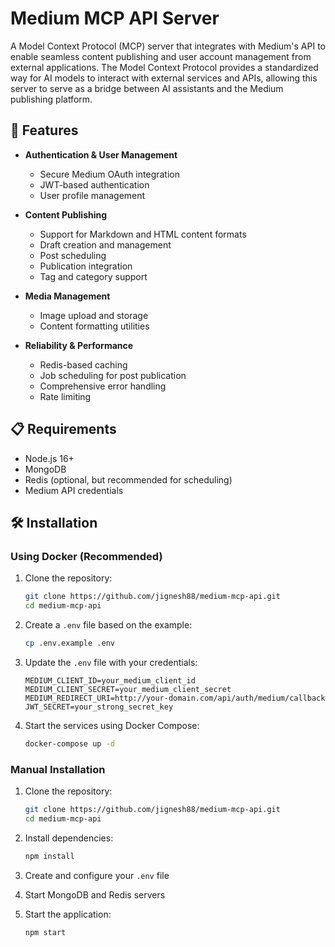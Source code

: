 # Medium MCP API Server

A Model Context Protocol (MCP) server that integrates with Medium's API to enable seamless content publishing and user account management from external applications. The Model Context Protocol provides a standardized way for AI models to interact with external services and APIs, allowing this server to serve as a bridge between AI assistants and the Medium publishing platform.

## 🚀 Features

- **Authentication & User Management**
  - Secure Medium OAuth integration
  - JWT-based authentication
  - User profile management

- **Content Publishing**
  - Support for Markdown and HTML content formats
  - Draft creation and management
  - Post scheduling
  - Publication integration
  - Tag and category support

- **Media Management**
  - Image upload and storage
  - Content formatting utilities

- **Reliability & Performance**
  - Redis-based caching
  - Job scheduling for post publication
  - Comprehensive error handling
  - Rate limiting

## 📋 Requirements

- Node.js 16+
- MongoDB
- Redis (optional, but recommended for scheduling)
- Medium API credentials

## 🛠️ Installation

### Using Docker (Recommended)

1. Clone the repository:
   ```bash
   git clone https://github.com/jignesh88/medium-mcp-api.git
   cd medium-mcp-api
   ```

2. Create a `.env` file based on the example:
   ```bash
   cp .env.example .env
   ```

3. Update the `.env` file with your credentials:
   ```
   MEDIUM_CLIENT_ID=your_medium_client_id
   MEDIUM_CLIENT_SECRET=your_medium_client_secret
   MEDIUM_REDIRECT_URI=http://your-domain.com/api/auth/medium/callback
   JWT_SECRET=your_strong_secret_key
   ```

4. Start the services using Docker Compose:
   ```bash
   docker-compose up -d
   ```

### Manual Installation

1. Clone the repository:
   ```bash
   git clone https://github.com/jignesh88/medium-mcp-api.git
   cd medium-mcp-api
   ```

2. Install dependencies:
   ```bash
   npm install
   ```

3. Create and configure your `.env` file

4. Start MongoDB and Redis servers

5. Start the application:
   ```bash
   npm start
   ```